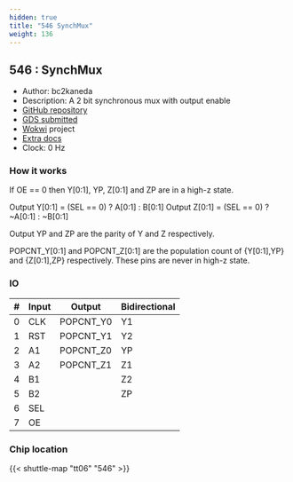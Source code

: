 ```yaml
---
hidden: true
title: "546 SynchMux"
weight: 136
---
```


## 546 : SynchMux

* Author: bc2kaneda
* Description: A 2 bit synchronous mux with output enable
* [GitHub repository](https://github.com/bc2berlin/tt06)
* [GDS submitted](https://github.com/bc2berlin/tt06/actions/runs/8693045232)
* [Wokwi](https://wokwi.com/projects/395054508867644417) project
* [Extra docs]()
* Clock: 0 Hz

<!---

This file is used to generate your project datasheet. Please fill in the information below and delete any unused
sections.

You can also include images in this folder and reference them in the markdown. Each image must be less than
512 kb in size, and the combined size of all images must be less than 1 MB.
-->


### How it works

If OE == 0 then Y[0:1], YP, Z[0:1] and ZP are in a high-z state.

Output Y[0:1] = (SEL == 0) ? A[0:1] : B[0:1]
Output Z[0:1] = (SEL == 0) ? ~A[0:1] : ~B[0:1]

Output YP and ZP are the parity of Y and Z respectively.

POPCNT_Y[0:1] and POPCNT_Z[0:1] are the population count of {Y[0:1],YP} and {Z[0:1],ZP} respectively.
These pins are never in high-z state.


### IO

| #             | Input    | Output   | Bidirectional   |
| ------------- | -------- | -------- | --------------- |
| 0 | CLK  | POPCNT_Y0  | Y1        |
| 1 | RST  | POPCNT_Y1  | Y2        |
| 2 | A1  | POPCNT_Z0  | YP        |
| 3 | A2  | POPCNT_Z1  | Z1        |
| 4 | B1  |   | Z2        |
| 5 | B2  |   | ZP        |
| 6 | SEL  |   |         |
| 7 | OE  |   |         |


### Chip location

{{< shuttle-map "tt06" "546" >}}
